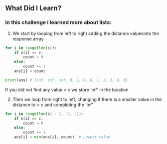 ## What Did I Learn?

### In this challenge I learned more about lists:

1. We start by looping from left to right adding the distance values ​​into the response array
```python
for i in range(len(s)):
    if s[i] == c:
        count = 0
    else:
        count += 1
    ans[i] = count

print(ans) # [inf, inf, inf, 0, 1, 0, 0, 1, 2, 3, 4, 0]
```
If you did not find any value = c we store 'inf' in the location

2. Then we loop from right to left, changing if there is a smaller value in the distance to = c and completing the 'inf'
```python
for i in range(len(s) - 1, -1, -1):
    if s[i] == c:
        count = 0
    else:
        count += 1
    ans[i] = min(ans[i], count)  # Lowest value
```